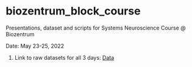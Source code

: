 # biozentrum_block_course

Presentations, dataset and scripts for Systems Neuroscience Course @ Biozentrum

Date: May 23-25, 2022

1. Link to raw datasets for all 3 days: <a  target='_blank' href="https://drive.google.com/drive/folders/1fiyQdL55S3kkAa0EcUj8fpo50o3zhQcy?usp=sharing">Data</a>
